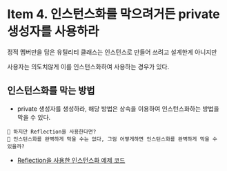 # Item 4. 인스턴스화를 막으려거든 private 생성자를 사용하라
정적 멤버만을 담은 유틸리티 클래스는 인스턴스로 만들어 쓰려고 설계한게 아니지만

사용자는 의도치않게 이를 인스턴스화하여 사용하는 경우가 있다.

## 인스턴스화를 막는 방법
- private 생성자를 생성하라, 해당 방법은 상속을 이용하여 인스턴스화하는 방법을 막을 수 있다.
```
🤔 하지만 Reflection을 사용한다면?
🤗 인스턴스화를 완벽하게 막을 수는 없다, 그럼 어떻게하면 인스턴스화를 완벽하게 막을 수 있을까?
```
   - [Reflection을 사용한 인스턴스화 예제 코드](code/src/main/java/item04)